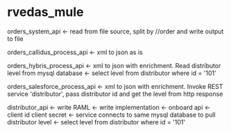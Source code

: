 # rvedas_mule

orders_system_api <- read from file source, split by //order and write output to file

orders_callidus_process_api <- xml to json as is

orders_hybris_process_api <- xml to json with enrichment. Read distributor level from mysql database
          <- select level from distributor where id = '101'

orders_salesforce_process_api <- xml to json with enrichment. Invoke REST service 'distributor', pass distributor id and get the level from http response

distributor_api <- write RAML
        <- write implementation
        <- onboard api
        <- client id client secret
        <- service connects to same mysql database to pull distributor level
            <- select level from distributor where id = '101'
